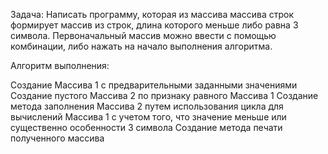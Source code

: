 Задача: Написать программу, которая из массива массива строк формирует массив из строк, длина которого меньше либо равна 3 символа. Первоначальный массив можно ввести с помощью комбинации, либо нажать на начало выполнения алгоритма.

Алгоритм выполнения:

Создание Массива 1 с предварительными заданными значениями
Создание пустого Массива 2 по признаку равного Массива 1
Создание метода заполнения Массива 2 путем использования цикла для вычислений Массива 1 с учетом того, что значение меньше или существенно особенности 3 символа
Создание метода печати полученного массива